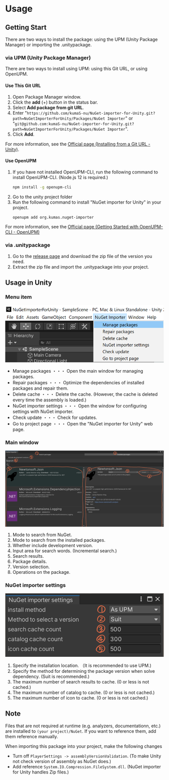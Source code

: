 # Usage

## Getting Start

 There are two ways to install the package: using the UPM (Unity Package Manager) or importing the .unitypackage.

### via UPM (Unity Package Manager)

 There are two ways to install using UPM: using this Git URL, or using OpenUPM.

#### Use This Git URL

1. Open Package Manager window.
1. Click the **add** (+) button in the status bar.
1. Select **Add package from git URL**.
1. Enter "`https://github.com/kumaS-nu/NuGet-importer-for-Unity.git?path=NuGetImporterForUnity/Packages/NuGet Importer`" or "`git@github.com:kumaS-nu/NuGet-importer-for-Unity.git?path=NuGetImporterForUnity/Packages/NuGet Importer`".
1. Click **Add**.

 For more information, see the [Official page (Installing from a Git URL - Unity)](https://docs.unity3d.com/Manual/upm-ui-giturl.html).

#### Use OpenUPM

1. If you have not installed OpenUPM-CLI, run the following command to install OpenUPM-CLI. (Node.js 12 is required.)
    ```bash
    npm install -g openupm-cli
    ```
1. Go to the unity project folder
1. Run the following command to install "NuGet importer for Unity" in your project.
    ```bash
    openupm add org.kumas.nuget-importer
    ```

 For more information, see the [Official page (Getting Started with OpenUPM-CLI - OpenUPM)](https://openupm.com/docs/getting-started.html)

### via .unitypackage

1. Go to the [release page](https://github.com/kumaS-nu/NuGet-importer-for-Unity/releases) and download the zip file of the version you need.
1. Extract the zip file and import the .unitypackage into your project.

## Usage in Unity

### Menu item

![Menu item](../images/MenuItem.png)

- Manage packages ・・・ Open the main window for managing packages.
- Repair packages ・・・ Optimize the dependencies of installed packages and repair them.
- Delete cache ・・・ Delete the cache. (However, the cache is deleted every time the assembly is loaded.)
- NuGet importer settings ・・・ Open the window for configuring settings with NuGet importer.
- Check update ・・・ Check for updates.
- Go to project page ・・・ Open the "NuGet importer for Unity" web page.

### Main window

![Main window](../images/MainWindow.png)

1. Mode to search from NuGet.
1. Mode to search from the installed packages.
1. Whether include development version.
1. Input area for search words. (Incremental search.)
1. Search results.
1. Package details.
1. Version selection.
1. Operations on the package.

### NuGet importer settings

![NuGet importer settings](../images/Settings.png)

1. Specify the installation location. （It is recommended to use UPM.)
1. Specify the method for determining the package version when solve dependency. (Suit is recommended.)
1. The maximum number of search results to cache. (0 or less is not cached.)
1. The maximum number of catalog to cache. (0 or less is not cached.)
1. The maximum number of icon to cache. (0 or less is not cached.)

## Note

Files that are not required at runtime (e.g. analyzers, documentationn, etc.) are installed to `(your project)/NuGet`. If you want to reference them, add them reference manually.

When importing this package into your project, make the following changes
- Turn off `PlayerSettings -> assemblyVersionValidation`. (To make Unity not check version of assembly as NuGet does.)
- Add reference `System.IO.Compression.FileSystem.dll`. (NuGet importer for Unity handles Zip files.)